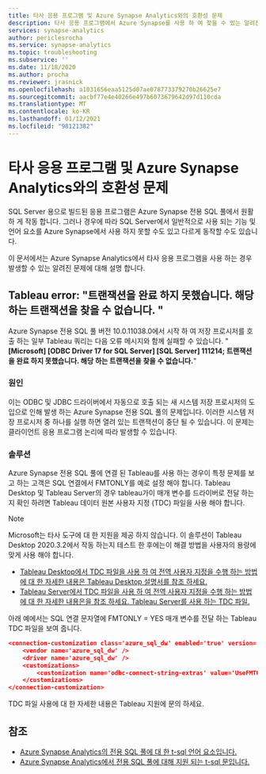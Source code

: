 ```yaml
---
title: 타사 응용 프로그램 및 Azure Synapse Analytics와의 호환성 문제
description: 타사 응용 프로그램에서 Azure Synapse를 사용 하 여 찾을 수 있는 알려진 문제에 대해 설명 합니다.
services: synapse-analytics
author: periclesrocha
ms.service: synapse-analytics
ms.topic: troubleshooting
ms.subservice: ''
ms.date: 11/18/2020
ms.author: procha
ms.reviewer: jrasnick
ms.openlocfilehash: a1031656eaa5125d07ae078773379270b26625e7
ms.sourcegitcommit: aacbf77e4e40266e497b6073679642d97d110cda
ms.translationtype: MT
ms.contentlocale: ko-KR
ms.lasthandoff: 01/12/2021
ms.locfileid: "98121382"
---
```

# <a name="compatibility-issues-with-third-party-applications-and-azure-synapse-analytics"></a>타사 응용 프로그램 및 Azure Synapse Analytics와의 호환성 문제

SQL Server 용으로 빌드된 응용 프로그램은 Azure Synapse 전용 SQL 풀에서 원활 하 게 작동 합니다. 그러나 경우에 따라 SQL Server에서 일반적으로 사용 되는 기능 및 언어 요소를 Azure Synapse에서 사용 하지 못할 수도 있고 다르게 동작할 수도 있습니다.

이 문서에서는 Azure Synapse Analytics에서 타사 응용 프로그램을 사용 하는 경우 발생할 수 있는 알려진 문제에 대해 설명 합니다. 

## <a name="tableau-error-an-attempt-to-complete-a-transaction-has-failed-no-corresponding-transaction-found"></a>Tableau error: "트랜잭션을 완료 하지 못했습니다. 해당 하는 트랜잭션을 찾을 수 없습니다. "

Azure Synapse 전용 SQL 풀 버전 10.0.11038.0에서 시작 하 여 저장 프로시저를 호출 하는 일부 Tableau 쿼리는 다음 오류 메시지와 함께 실패할 수 있습니다. "**[Microsoft] [ODBC Driver 17 for SQL Server] [SQL Server] 111214; 트랜잭션을 완료 하지 못했습니다. 해당 하는 트랜잭션을 찾을 수 없습니다.**"

### <a name="cause"></a>원인

이는 ODBC 및 JDBC 드라이버에서 자동으로 호출 되는 새 시스템 저장 프로시저의 도입으로 인해 발생 하는 Azure Synapse 전용 SQL 풀의 문제입니다. 이러한 시스템 저장 프로시저 중 하나를 실행 하면 열려 있는 트랜잭션이 중단 될 수 있습니다. 이 문제는 클라이언트 응용 프로그램 논리에 따라 발생할 수 있습니다.

### <a name="solution"></a>솔루션
Azure Synapse 전용 SQL 풀에 연결 된 Tableau를 사용 하는 경우이 특정 문제를 보고 하는 고객은 SQL 연결에서 FMTONLY를 예로 설정 해야 합니다. Tableau Desktop 및 Tableau Server의 경우 tableau가이 매개 변수를 드라이버로 전달 하는지 확인 하려면 Tableau 데이터 원본 사용자 지정 (TDC) 파일을 사용 해야 합니다.  

> [!NOTE] 
> Microsoft는 타사 도구에 대 한 지원을 제공 하지 않습니다. 이 솔루션이 Tableau Desktop 2020.3.2에서 작동 하는지 테스트 한 후에는이 해결 방법을 사용자의 용량에 맞게 사용 해야 합니다.
>

* [Tableau Desktop에서 TDC 파일을 사용 하 여 전역 사용자 지정을 수행 하는 방법에 대 한 자세한 내용은 Tableau Desktop 설명서를 참조 하세요.](https://help.tableau.com/current/pro/desktop/en-us/odbc_customize.htm)
* [Tableau Server에서 TDC 파일을 사용 하 여 전역 사용자 지정을 수행 하는 방법에 대 한 자세한 내용은을 참조 하세요. Tableau Server를 사용 하는 TDC 파일.](https://kb.tableau.com/articles/howto/using-a-tdc-file-with-tableau-server)

아래 예에서는 SQL 연결 문자열에 FMTONLY = YES 매개 변수를 전달 하는 Tableau TDC 파일을 보여 줍니다.

```json
<connection-customization class='azure_sql_dw' enabled='true' version='18.1'>
    <vendor name='azure_sql_dw' />
    <driver name='azure_sql_dw' />
    <customizations>        
        <customization name='odbc-connect-string-extras' value='UseFMTONLY=yes' />
    </customizations>
</connection-customization>
```
TDC 파일 사용에 대 한 자세한 내용은 Tableau 지원에 문의 하세요. 

## <a name="see-also"></a>참조

* [Azure Synapse Analytics의 전용 SQL 풀에 대 한 t-sql 언어 요소입니다.](./sql-data-warehouse-reference-tsql-language-elements.md?bc=%2fazure%2fsynapse-analytics%2fbreadcrumb%2ftoc.json&toc=%2fazure%2fsynapse-analytics%2ftoc.json)
* [Azure Synapse Analytics에서 전용 SQL 풀에 대해 지원 되는 t-sql 문입니다.](./sql-data-warehouse-reference-tsql-statements.md)